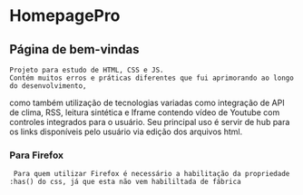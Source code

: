# HomepagePro


## Página de bem-vindas


    Projeto para estudo de HTML, CSS e JS. 
    Contém muitos erros e práticas diferentes que fui aprimorando ao longo do desenvolvimento, 
como também utilização de tecnologias variadas como integração de API de clima, RSS, leitura sintética e
Iframe contendo vídeo de Youtube com controles integrados para o usuário.
     Seu principal uso é servir de hub para os links disponíveis pelo usuário via edição dos arquivos html.


### Para Firefox


     Para quem utilizar Firefox é necessário a habilitação da propriedade :has() do css, já que esta não vem habililtada de fábrica
